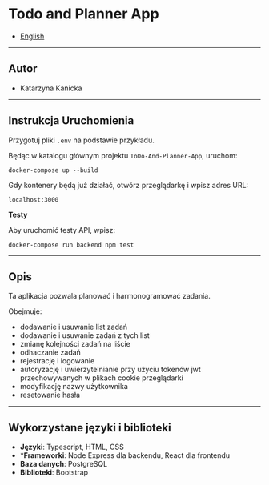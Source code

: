 # Todo and Planner App

- [English](README.md)

---

## Autor
- Katarzyna Kanicka

---

## Instrukcja Uruchomienia

Przygotuj pliki `.env` na podstawie przykładu.

Będąc w katalogu głównym projektu `ToDo-And-Planner-App`, uruchom:

  ```docker-compose up --build```

Gdy kontenery będą już działać, otwórz przeglądarkę i wpisz adres URL:

  ```localhost:3000```

**Testy**

Aby uruchomić testy API, wpisz:

  ```docker-compose run backend npm test```

---

## Opis

Ta aplikacja pozwala planować i harmonogramować zadania.

Obejmuje:

- dodawanie i usuwanie list zadań
- dodawanie i usuwanie zadań z tych list
- zmianę kolejności zadań na liście
- odhaczanie zadań
- rejestrację i logowanie
- autoryzację i uwierzytelnianie przy użyciu tokenów jwt przechowywanych w plikach cookie przeglądarki
- modyfikację nazwy użytkownika
- resetowanie hasła

---

## Wykorzystane języki i biblioteki
- **Języki**: Typescript, HTML, CSS
- ***Frameworki**: Node Express dla backendu, React dla frontendu
- **Baza danych**: PostgreSQL
- **Biblioteki**: Bootstrap
